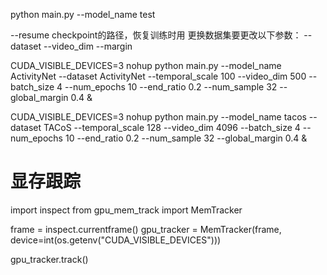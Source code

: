 
python main.py --model_name test

--resume checkpoint的路径，恢复训练时用
更换数据集要更改以下参数：
--dataset
--video_dim
--margin

CUDA_VISIBLE_DEVICES=3 nohup python main.py --model_name ActivityNet --dataset ActivityNet --temporal_scale 100 --video_dim 500 --batch_size 4 --num_epochs 10 --end_ratio 0.2 --num_sample 32 --global_margin 0.4 &

CUDA_VISIBLE_DEVICES=3 nohup python main.py --model_name tacos --dataset TACoS --temporal_scale 128 --video_dim 4096 --batch_size 4 --num_epochs 10 --end_ratio 0.2 --num_sample 32 --global_margin 0.4 &

# 显存跟踪

import inspect
from gpu_mem_track import MemTracker

frame = inspect.currentframe()
gpu_tracker = MemTracker(frame, device=int(os.getenv("CUDA_VISIBLE_DEVICES")))

gpu_tracker.track()
